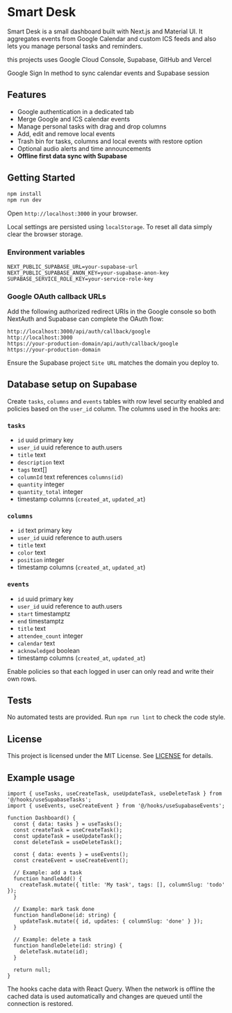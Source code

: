 # Smart Desk

Smart Desk is a small dashboard built with Next.js and Material UI. It aggregates events from Google Calendar and custom ICS feeds and also lets you manage personal tasks and reminders.

this projects uses Google Cloud Console, Supabase, GitHub and Vercel

Google Sign In method to sync calendar events and Supabase session

## Features

- Google authentication in a dedicated tab
- Merge Google and ICS calendar events
- Manage personal tasks with drag and drop columns
- Add, edit and remove local events
- Trash bin for tasks, columns and local events with restore option
- Optional audio alerts and time announcements
- **Offline first data sync with Supabase**

## Getting Started

```bash
npm install
npm run dev
```

Open `http://localhost:3000` in your browser.

Local settings are persisted using `localStorage`. To reset all data simply clear the browser storage.

### Environment variables

```
NEXT_PUBLIC_SUPABASE_URL=your-supabase-url
NEXT_PUBLIC_SUPABASE_ANON_KEY=your-supabase-anon-key
SUPABASE_SERVICE_ROLE_KEY=your-service-role-key
```

### Google OAuth callback URLs

Add the following authorized redirect URIs in the Google console so both
NextAuth and Supabase can complete the OAuth flow:

```
http://localhost:3000/api/auth/callback/google
http://localhost:3000
https://your-production-domain/api/auth/callback/google
https://your-production-domain
```

Ensure the Supabase project `Site URL` matches the domain you deploy to.

## Database setup on Supabase

Create `tasks`, `columns` and `events` tables with row level security enabled and policies based on the `user_id` column. The columns used in the hooks are:

### `tasks`

- `id` uuid primary key
- `user_id` uuid reference to auth.users
- `title` text
- `description` text
- `tags` text[]
- `columnId` text references `columns(id)`
- `quantity` integer
- `quantity_total` integer
- timestamp columns (`created_at`, `updated_at`)

### `columns`

- `id` text primary key
- `user_id` uuid reference to auth.users
- `title` text
- `color` text
- `position` integer
- timestamp columns (`created_at`, `updated_at`)

### `events`

- `id` uuid primary key
- `user_id` uuid reference to auth.users
- `start` timestamptz
- `end` timestamptz
- `title` text
- `attendee_count` integer
- `calendar` text
- `acknowledged` boolean
- timestamp columns (`created_at`, `updated_at`)

Enable policies so that each logged in user can only read and write their own rows.

## Tests

No automated tests are provided. Run `npm run lint` to check the code style.

## License

This project is licensed under the MIT License. See [LICENSE](LICENSE) for details.

## Example usage

```tsx
import { useTasks, useCreateTask, useUpdateTask, useDeleteTask } from '@/hooks/useSupabaseTasks';
import { useEvents, useCreateEvent } from '@/hooks/useSupabaseEvents';

function Dashboard() {
  const { data: tasks } = useTasks();
  const createTask = useCreateTask();
  const updateTask = useUpdateTask();
  const deleteTask = useDeleteTask();

  const { data: events } = useEvents();
  const createEvent = useCreateEvent();

  // Example: add a task
  function handleAdd() {
    createTask.mutate({ title: 'My task', tags: [], columnSlug: 'todo' });
  }

  // Example: mark task done
  function handleDone(id: string) {
    updateTask.mutate({ id, updates: { columnSlug: 'done' } });
  }

  // Example: delete a task
  function handleDelete(id: string) {
    deleteTask.mutate(id);
  }

  return null;
}
```

The hooks cache data with React Query. When the network is offline the cached data is used automatically and changes are queued until the connection is restored.
